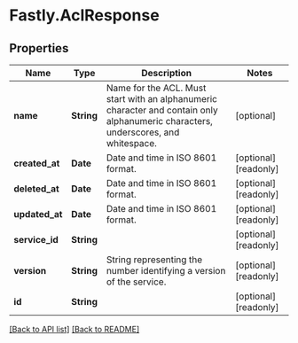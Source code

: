 # Fastly.AclResponse

## Properties

Name | Type | Description | Notes
------------ | ------------- | ------------- | -------------
**name** | **String** | Name for the ACL. Must start with an alphanumeric character and contain only alphanumeric characters, underscores, and whitespace. | [optional] 
**created_at** | **Date** | Date and time in ISO 8601 format. | [optional] [readonly] 
**deleted_at** | **Date** | Date and time in ISO 8601 format. | [optional] [readonly] 
**updated_at** | **Date** | Date and time in ISO 8601 format. | [optional] [readonly] 
**service_id** | **String** |  | [optional] [readonly] 
**version** | **String** | String representing the number identifying a version of the service. | [optional] [readonly] 
**id** | **String** |  | [optional] [readonly] 


[[Back to API list]](../../README.md#endpoints) [[Back to README]](../../README.md)
